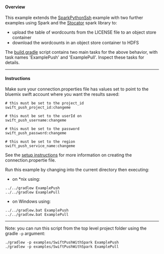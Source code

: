 #### Overview

This example extends the [SparkPythonSsh](../SparkPythonSsh) example with two further examples using Spark and the  [Stocator](https://github.com/SparkTC/stocator) spark library to:

- upload the table of wordcounts from the LICENSE file to an object store container
- download the wordcounts in an object store container to HDFS

The [build.gradle](./build.gradle) script contains two main tasks for the above behavior, with task names 'ExamplePush' and 'ExamplePull'.  Inspect these tasks for details.

*********************************************************************
#### Instructions

Make sure your connection.properties file has values set to point to the bluemix swift account where you want the results saved:

```
# this must be set to the project_id
swift_push_project_id:changeme

# this must be set to the userId on
swift_push_username:changeme

# this must be set to the password
swift_push_password:changeme

# this must be set to the region
swift_push_service_name:changeme
```

See the [setup instructions](https://github.com/snowch/biginsight-examples) for more information on creating the connection.propertie file.

Run this example by changing into the current directory then executing:

- on *nix using:

```
../../gradlew ExamplePush
../../gradlew ExamplePull
```

- on Windows using:

```
../../gradlew.bat ExamplePush
../../gradlew.bat ExamplePull
```

*********************************************************************

Note: you can run this script from the top level project folder using the gradle `-p` argument:

```
./gradlew -p examples/SwiftPushWithSpark ExamplePush
./gradlew -p examples/SwiftPushWithSpark ExamplePull
```
